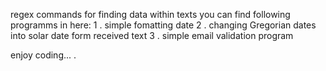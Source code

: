 regex commands for finding data within texts
you can find following programms in here:
  1 . simple fomatting date
  2 . changing Gregorian dates into solar date form received text
  3 . simple email validation program

enjoy coding... .
